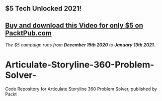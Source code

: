 ## $5 Tech Unlocked 2021!
[Buy and download this Video for only $5 on PacktPub.com](https://www.packtpub.com/product/articulate-storyline-360-problem-solver-video/9781839210815)
-----
*The $5 campaign         runs from __December 15th 2020__ to __January 13th 2021.__*

# Articulate-Storyline-360-Problem-Solver-
Code Repository for Articulate Storyline 360 Problem Solver, published by Packt

